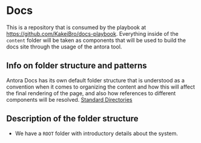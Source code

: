 # Docs

This is a repository that is consumed by the playbook at https://github.com/KakeiBro/docs-playbook. 
Everything inside of the `content` folder will be taken as components that will be 
used to build the docs site through the usage of the antora tool.

## Info on folder structure and patterns

Antora Docs has its own default folder structure that is understood as a convention 
when it comes to organizing the content and how this will affect the final rendering of 
the page, and also how references to different components will be resolved. 
[Standard Directories](https://docs.antora.org/antora/latest/standard-directories/)

## Description of the folder structure

- We have a `ROOT` folder with introductory details about the system.

